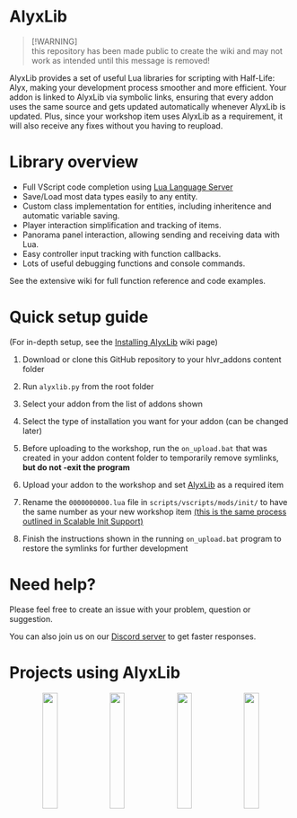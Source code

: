 # AlyxLib

> [!WARNING]\
> this repository has been made public to create the wiki and may not work as intended until this message is removed!

AlyxLib provides a set of useful Lua libraries for scripting with Half-Life: Alyx, making your development process smoother and more efficient. Your addon is linked to AlyxLib via symbolic links, ensuring that every addon uses the same source and gets updated automatically whenever AlyxLib is updated. Plus, since your workshop item uses AlyxLib as a requirement, it will also receive any fixes without you having to reupload.

# Library overview

* Full VScript code completion using [Lua Language Server](https://luals.github.io/)
* Save/Load most data types easily to any entity.
* Custom class implementation for entities, including inheritence and automatic variable saving.
* Player interaction simplification and tracking of items.
* Panorama panel interaction, allowing sending and receiving data with Lua.
* Easy controller input tracking with function callbacks.
* Lots of useful debugging functions and console commands.

See the extensive wiki for full function reference and code examples.

# Quick setup guide

(For in-depth setup, see the [Installing AlyxLib](https://github.com/FrostSource/alyxlib/wiki/Installing-AlyxLib) wiki page)

1. Download or clone this GitHub repository to your hlvr_addons content folder

2. Run `alyxlib.py` from the root folder

3. Select your addon from the list of addons shown

4. Select the type of installation you want for your addon (can be changed later)

5. Before uploading to the workshop, run the `on_upload.bat` that was created in your addon content folder to temporarily remove symlinks, **but do not -exit the program**

6. Upload your addon to the workshop and set [AlyxLib](https://steamcommunity.com/sharedfiles/filedetails/?id=3329679071) as a required item

7. Rename the `0000000000.lua` file in `scripts/vscripts/mods/init/` to have the same number as your new workshop item [(this is the same process outlined in Scalable Init Support)](https://github.com/PeterSHollander/scalable_init_support?tab=readme-ov-file#for-workshop-release)

8. Finish the instructions shown in the running `on_upload.bat` program to restore the symlinks for further development

# Need help?

Please feel free to create an issue with your problem, question or suggestion.

You can also join us on our [Discord server](https://discord.gg/42SC3Wyjv4) to get faster responses.

# Projects using AlyxLib

<p align="center">
<a href="https://steamcommunity.com/sharedfiles/filedetails/?id=3144612716"><img src="https://steamuserimages-a.akamaihd.net/ugc/2318858611175367914/A9DF9C6F4BDAD028C899210A34ECB1573674D6B7/" width="23%"></img></a>
<a href="https://steamcommunity.com/sharedfiles/filedetails/?id=3145397582"><img src="https://steamuserimages-a.akamaihd.net/ugc/2397692528303465396/EC70CA957F433DBD8E9D1BCB19E12E7B896EFDE6/" width="23%"></img></a>
<a href="https://steamcommunity.com/sharedfiles/filedetails/?id=3329684800"><img src="https://steamuserimages-a.akamaihd.net/ugc/2397692528303495590/700AD9E3DD1C2984BCD4F2D588ACDD8BE2EB6EAD/" width="23%"></img></a>
<a href="https://steamcommunity.com/sharedfiles/filedetails/?id=2703180455"><img src="https://steamuserimages-a.akamaihd.net/ugc/2397692528303482230/73852A6226202BAA79D1D7E3C88083D71F356D87/" width="23%"></img></a>
</p>
